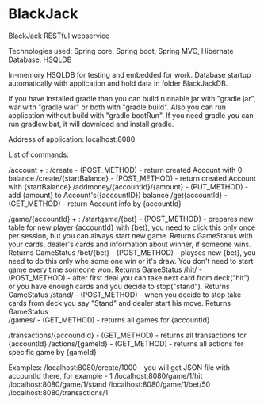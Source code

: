 BlackJack
=========

BlackJack RESTful webservice

Technologies used: Spring core, Spring boot, Spring MVC, Hibernate
Database: HSQLDB

In-memory HSQLDB for testing and embedded for work. Database startup automatically with application and hold data in folder BlackJackDB.

If you have installed gradle than you can build runnable jar with "gradle jar", war with "gradle war" or both with "gradle build".
Also you can run application without build with "gradle bootRun".
If you need gradle you can run gradlew.bat, it will download and install gradle.

Address of application: localhost:8080

List of commands:

/account + :
    /create                        - (POST_METHOD) - return created Account with 0 balance
    /create/{startBalance}         - (POST_METHOD) - return created Account with {startBalance}
    /addmoney/{accountId}/{amount} - (PUT_METHOD)  - add {amount} to Account's({accountID}) balance
    /get{accountId}                - (GET_METHOD)  - return Account info by {accountId}
  
/game/{accountId} + :
    /startgame/{bet}               - (POST_METHOD) -  prepares new table for new player {accountId} with {bet}, you need 
                                                      to click this only once per session, but you can always start new game. 
                                                      Returns GameStatus with your cards, dealer's cards and information 
                                                      about winner, if someone wins. Returns GameStatus
    /bet/{bet}                     - (POST_METHOD) -  playses new {bet}, you need to do this only whe some one win or it's
                                                      draw. You don't need to start game every time someone won.
                                                      Returns GameStatus
    /hit/                          - (POST_METHOD) -  after first deal you can take next card from deck("hit") or you have
                                                      enough cards and you decide to stop("stand"). Returns GameStatus
    /stand/                        - (POST_METHOD) -  when you decide to stop take cards from deck you say "Stand" and dealer
                                                      start his move. Returns GameStatus                                       
    /games/                        - (GET_METHOD)  -  returns all games for {accountId}
    
/transactions/{accoundId}          - (GET_METHOD)  -  returns all transactions for {accountId}
/actions/{gameId}                  - (GET_METHOD)  -  returns all actions for specific game by {gameId}

Examples:
/localhost:8080/create/1000  - you will get JSON file with accountId there, for example - 1
/localhost:8080/game/1/hit
/localhost:8080/game/1/stand
/localhost:8080/game/1/bet/50
/localhost:8080/transactions/1
